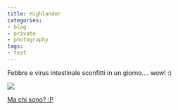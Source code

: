 ```yaml
---
title: Highlander
categories:
- blog
- private
- photography
tags:
- test
---
```

Febbre e virus intestinale sconfitti in un giorno.... wow! :)

[![]({{site.url}}/images/foto-19.jpg)]({{site.url}}/images/foto-19.jpg)

[Ma chi sono? :P](http://twitter.com/Elleh/statuses/950978184
"http://twitter.com/Elleh/statuses/950978184" )

